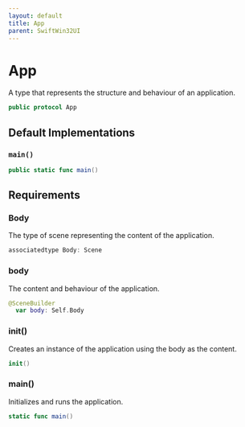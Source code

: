 ```yaml
---
layout: default
title: App
parent: SwiftWin32UI
---
```

# App

A type that represents the structure and behaviour of an application.

``` swift
public protocol App 
```

## Default Implementations

### `main()`

``` swift
public static func main() 
```

## Requirements

### Body

The type of scene representing the content of the application.

``` swift
associatedtype Body: Scene
```

### body

The content and behaviour of the application.

``` swift
@SceneBuilder
  var body: Self.Body 
```

### init()

Creates an instance of the application using the body as the content.

``` swift
init()
```

### main()

Initializes and runs the application.

``` swift
static func main()
```
